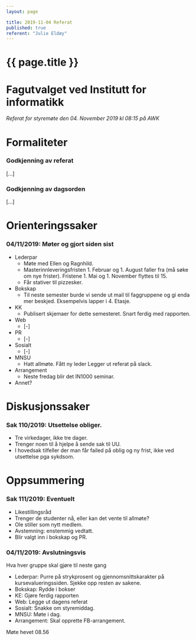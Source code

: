 ```yaml
---
layout: page

title: 2019-11-04 Referat
published: true
referent: "Julie Eldøy"
---
```

# {{ page.title }}

# Fagutvalget ved Institutt for informatikk

*Referat for styremøte den 04. November 2019 kl 08:15 på AWK*

# Formaliteter

### Godkjenning av referat

[...]

### Godkjenning av dagsorden

[...]

# Orienteringssaker

### 04/11/2019: Møter og gjort siden sist

-   Lederpar
    - Møte med Ellen og Ragnhild.
    - Masterinnleveringsfristen 1. Februar og 1. August faller fra (må søke om nye frister). Fristene 1. Mai og 1. November flyttes til 15.
    - Får stativer til pizzesker.
-   Bokskap
    - Til neste semester burde vi sende ut mail til faggruppene og gi enda mer beskjed. Eksempelvis lapper i 4. Etasje.
-   KK
    - Publisert skjemaer for dette semesteret. Snart ferdig med rapporten.
-   Web
    - [-]
-   PR
    - [-]
-   Sosialt
    - [-]
-   MNSU
    - Hatt allmøte. Fått ny leder Legger ut referat på slack.
-   Arrangement
    - Neste fredag blir det IN1000 seminar.
-   Annet?


# Diskusjonssaker

### Sak 110/2019: Utsettelse obliger.

-   Tre virkedager, ikke tre dager.
-   Trenger noen til å hjelpe å sende sak til UU.
-   I hovedsak tilfeller der man får failed på oblig og ny frist, ikke ved utsettelse pga sykdsom.


# Oppsummering

### Sak 111/2019: Eventuelt

-   Likestillingsråd
-   Trenger de studenter nå, eller kan det vente til allmøte?
-   Ole stiller som nytt medlem.
-   Avstemning: enstemmig vedtatt.
-   Blir valgt inn i bokskap og PR.


### 04/11/2019: Avslutningsvis

Hva hver gruppe skal gjøre til neste gang
-   Lederpar:
    Purre på strykprosent og gjennomsnittskarakter på kursevalueringssiden.
    Sjekke opp resten av sakene.
-   Bokskap: Rydde i bokser
-   KE: Gjøre ferdig rapporten
-   Web: Legge ut dagens referat
-   Sosialt: Snakke om styremiddag.
-   MNSU: Møte i dag.
-   Arrangement: Skal opprette FB-arrangement.

Møte hevet 08.56

